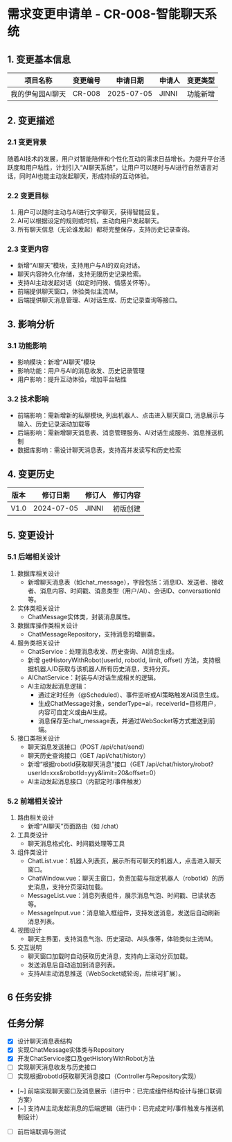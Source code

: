 # 需求变更申请单 - CR-008-智能聊天系统

## 1. 变更基本信息
| 项目名称     | 变更编号 | 申请日期   | 申请人 | 变更类型 |
| ------------ | -------- | ---------- | ------ | -------- |
| 我的伊甸园AI聊天 | CR-008   | 2025-07-05 |     JINNI    | 功能新增 |

## 2. 变更描述
### 2.1 变更背景
随着AI技术的发展，用户对智能陪伴和个性化互动的需求日益增长。为提升平台活跃度和用户粘性，计划引入“AI聊天系统”，让用户可以随时与AI进行自然语言对话，同时AI也能主动发起聊天，形成持续的互动体验。

### 2.2 变更目标
1. 用户可以随时主动与AI进行文字聊天，获得智能回复。
2. AI可以根据设定的规则或时机，主动向用户发起聊天。
3. 所有聊天信息（无论谁发起）都将完整保存，支持历史记录查询。

### 2.3 变更内容
- 新增“AI聊天”模块，支持用户与AI的双向对话。
- 聊天内容持久化存储，支持无限历史记录检索。
- 支持AI主动发起对话（如定时问候、情感关怀等）。
- 前端提供聊天窗口，体验类似主流IM。
- 后端提供聊天消息管理、AI对话生成、历史记录查询等接口。

## 3. 影响分析
### 3.1 功能影响
- 影响模块：新增“AI聊天”模块
- 影响功能：用户与AI的消息收发、历史记录管理
- 用户影响：提升互动体验，增加平台粘性

### 3.2 技术影响
- 前端影响：需新增新的私聊模块, 列出机器人、点击进入聊天窗口, 消息展示与输入、历史记录滚动加载等
- 后端影响：需新增聊天消息表、消息管理服务、AI对话生成服务、消息推送机制
- 数据库影响：需设计聊天消息表，支持高并发读写和历史检索

## 4. 变更历史
| 版本 | 修订日期   | 修订人 | 修订内容   |
| ---- | ---------- | ------ | ---------- |
| V1.0 | 2024-07-05 |   JINNI     | 初版创建   |

## 5. 变更设计

### 5.1 后端相关设计
1. 数据库相关设计
   - 新增聊天消息表（如chat_message），字段包括：消息ID、发送者、接收者、消息内容、时间戳、消息类型（用户/AI）、会话ID、conversationId等。
2. 实体类相关设计
   - ChatMessage实体类，封装消息属性。
3. 数据库操作类相关设计
   - ChatMessageRepository，支持消息的增删查。
4. 服务类相关设计
   - ChatService：处理消息收发、历史查询、AI消息生成。
   - 新增 getHistoryWithRobot(userId, robotId, limit, offset) 方法，支持根据机器人ID获取与该机器人所有历史消息，支持分页。
   - AIChatService：封装与AI对话生成相关的逻辑。
   - AI主动发起消息逻辑：
     - 通过定时任务（@Scheduled）、事件监听或AI策略触发AI消息生成。
     - 生成ChatMessage对象，senderType=ai，receiverId=目标用户，内容可自定义或由AI生成。
     - 消息保存至chat_message表，并通过WebSocket等方式推送到前端。
5. 接口类相关设计
   - 聊天消息发送接口（POST /api/chat/send）
   - 聊天历史查询接口（GET /api/chat/history）
   - 新增“根据robotId获取聊天消息”接口（GET /api/chat/history/robot?userId=xxx&robotId=yyy&limit=20&offset=0）
   - AI主动发起消息接口（内部定时/事件触发）

### 5.2 前端相关设计
1. 路由相关设计
   - 新增“AI聊天”页面路由（如 /chat）
2. 工具类设计
   - 聊天消息格式化、时间戳处理等工具
3. 组件类设计
   - ChatList.vue：机器人列表页，展示所有可聊天的机器人，点击进入聊天窗口。
   - ChatWindow.vue：聊天主窗口，负责加载与指定机器人（robotId）的历史消息，支持分页滚动加载。
   - MessageList.vue：消息列表组件，展示消息气泡、时间戳、已读状态等。
   - MessageInput.vue：消息输入框组件，支持发送消息，发送后自动刷新消息列表。
4. 视图设计
   - 聊天主界面，支持消息气泡、历史滚动、AI头像等，体验类似主流IM。
5. 交互说明
   - 聊天窗口加载时自动获取历史消息，支持向上滚动分页加载。
   - 发送消息后自动追加到消息列表。
   - 支持AI主动消息推送（WebSocket或轮询，后续可扩展）。

## 6 任务安排

## 任务分解
- [x] 设计聊天消息表结构
- [x] 实现ChatMessage实体类与Repository
- [x] 开发ChatService接口及getHistoryWithRobot方法
- [ ] 实现聊天消息收发与历史接口
- [ ] 实现根据robotId获取聊天消息接口（Controller与Repository实现）
- [~] 前端实现聊天窗口及消息展示（进行中：已完成组件结构设计与接口联调方案）
- [~] 支持AI主动发起消息的后端逻辑（进行中：已完成定时/事件触发与推送机制设计）
- [ ] 前后端联调与测试 